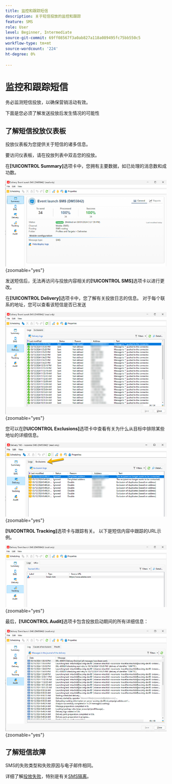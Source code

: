 ```yaml
---
title: 监控和跟踪短信
description: 关于短信投放的监控和跟踪
feature: SMS
role: User
level: Beginner, Intermediate
source-git-commit: 69ff08567f3a0ab827a118a089495fc75bb550c5
workflow-type: tm+mt
source-wordcount: '224'
ht-degree: 0%

---
```



# 监控和跟踪短信

务必监测短信投放，以确保营销活动有效。

下面是您必须了解发送投放后发生情况的可能性

## 了解短信投放仪表板

投放仪表板为您提供关于短信的诸多信息。

要访问仪表板，请在投放列表中双击您的投放。

在&#x200B;**[!UICONTROL Summary]**&#x200B;选项卡中，您拥有主要数据，如已处理的消息数和成功数。

![](assets/sms_summary.png){zoomable="yes"}

发送短信后，无法再访问与投放内容相关的&#x200B;**[!UICONTROL SMS]**&#x200B;选项卡以进行更改。

在&#x200B;**[!UICONTROL Delivery]**&#x200B;选项卡中，您了解有关投放日志的信息。 对于每个联系的地址，您可以查看该短信是否已发送

![](assets/sms_deliverylogs.png){zoomable="yes"}

您可以在&#x200B;**[!UICONTROL Exclusions]**&#x200B;选项卡中查看有关为什么从目标中排除某些地址的详细信息。

![](assets/sms_exclusions.png){zoomable="yes"}

**[!UICONTROL Tracking]**&#x200B;选项卡与跟踪有关。 以下是短信内容中跟踪的URL示例。

![](assets/sms_trackinglogs.png){zoomable="yes"}

最后，**[!UICONTROL Audit]**&#x200B;选项卡包含投放启动期间的所有详细信息：

![](assets/sms_audit.png){zoomable="yes"}

## 了解短信故障

SMS的失败类型和失败原因与电子邮件相同。

详细了解[投放失败](../delivery-failures.md)，特别是有关[SMS隔离](../delivery-failures.md#sms-quarantines)。

